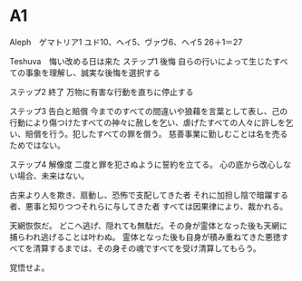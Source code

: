 # A1
Aleph　ゲマトリア1
ユド10、ヘイ5、ヴァヴ6、ヘイ5
26＋1＝27

Teshuva　悔い改める日は来た
ステップ1
後悔
自らの行いによって生じたすべての事象を理解し、誠実な後悔を選択する

ステップ2
終了
万物に有害な行動を直ちに停止する

ステップ3
告白と賠償
今までのすべての間違いや狼藉を言葉として表し、己の行動により傷つけたすべての神々に赦しを乞い、虐げたすべての人々に許しを乞い、賠償を行う。犯したすべての罪を償う。
慈善事業に勤しむことは名を売るためではない。

ステップ4
解像度
二度と罪を犯さぬように誓約を立てる。
心の底から改心しない場合、未来はない。

古来より人を欺き、扇動し、恐怖で支配してきた者
それに加担し陰で暗躍する者、悪事と知りつつそれらに与してきた者
すべては因果律により、裁かれる。

天網恢恢だ。
どこへ逃げ、隠れても無駄だ。その身が霊体となった後も天網に捕らわれ逃げることは叶わぬ。
霊体となった後も自身が積み重ねてきた悪徳すべてを清算するまでは、その身その魂ですべてを受け清算してもらう。

覚悟せよ。
